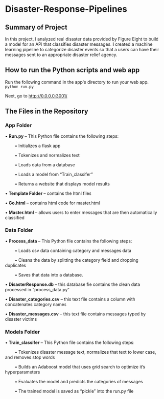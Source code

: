 # Disaster-Response-Pipelines


## Summary of Project
In this project, I analyzed real disaster data provided by Figure Eight to build a model for an API that classifies disaster messages. I created a machine learning pipeline to categorize disaster events so that a users can have their messages sent to an appropriate disaster relief agency.


## How to run the Python scripts and web app
Run the following command in the app's directory to run your web app.
    `python run.py`

Next, go to http://0.0.0.0:3001/

## The Files in the Repository

### App Folder
•	**Run.py** – This Python file contains the following steps: 

  &nbsp;&nbsp;&nbsp;&nbsp;&nbsp;&nbsp;&nbsp;&nbsp;•	Initializes a flask app
  
  &nbsp;&nbsp;&nbsp;&nbsp;&nbsp;&nbsp;&nbsp;&nbsp;•	Tokenizes and normalizes text
  
  &nbsp;&nbsp;&nbsp;&nbsp;&nbsp;&nbsp;&nbsp;&nbsp;•	Loads data from a database
  
  &nbsp;&nbsp;&nbsp;&nbsp;&nbsp;&nbsp;&nbsp;&nbsp;•	Loads a model from “Train_classifer”
  
  &nbsp;&nbsp;&nbsp;&nbsp;&nbsp;&nbsp;&nbsp;&nbsp;•	Returns a website that displays model results
  
•	**Template Folder** – contains the html files

  •	**Go.html** – contains html code for master.html
  
  •	**Master.html** – allows users to enter messages that are then automatically classified

### Data Folder

•	**Process_data** – This Python file contains the following steps: 

  &nbsp;&nbsp;&nbsp;&nbsp;&nbsp;&nbsp;&nbsp;&nbsp;•	Loads csv data containing category and messages data
  
  &nbsp;&nbsp;&nbsp;&nbsp;&nbsp;&nbsp;&nbsp;&nbsp;•	Cleans the data by splitting the category field and dropping duplicates
  
  &nbsp;&nbsp;&nbsp;&nbsp;&nbsp;&nbsp;&nbsp;&nbsp;•	Saves that data into a database.
  
•	**DisasterResponse.db** – this database fie contains the clean data processed in “process_data.py”

•	**Disaster_categories.csv** – this text file contains a column with concatenates category names

•	**Disaster_messages.csv** – this text file contains messages typed by disaster victims

### Models Folder
•	**Train_classifer** – This Python file contains the following steps: 

&nbsp;&nbsp;&nbsp;&nbsp;&nbsp;&nbsp;&nbsp;&nbsp;•	Tokenizes disaster message text, normalizes that text to lower case, and removes stop words

&nbsp;&nbsp;&nbsp;&nbsp;&nbsp;&nbsp;&nbsp;&nbsp;•	Builds an Adaboost model that uses grid search to optimize it’s hyperparameters

&nbsp;&nbsp;&nbsp;&nbsp;&nbsp;&nbsp;&nbsp;&nbsp;•	Evaluates the model and predicts the categories of messages

&nbsp;&nbsp;&nbsp;&nbsp;&nbsp;&nbsp;&nbsp;&nbsp;•	The trained model is saved as “pickle” into the run.py file

